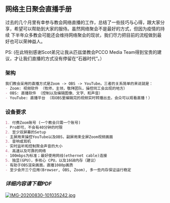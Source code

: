 ## 网络主日聚会直播手册

过去的几个月里有幸参与教会网络直播的工作，总结了一些技巧与心得，跟大家分享，希望可以帮助到大家的服侍。虽然网络聚会不是最好的方式，但因为疫情的持续 下半年众多教会可能还会维持网络聚会的现状，我们尽力把目前的流程做到最好也可以荣神益人。

PS: (在此特别感谢Scot弟兄让我从匹兹堡教会PCCO Media Team得到宝贵的建议，才让我们直播的方式没有停留在“石器时代”。）


### 架构

```markdown
我们教会采用的直播方式是Zoom -> OBS -> YouTube。三者的关系简单的来说就是：
- Zoom: 视频软件 （牧师，主领，敬拜团队，操控同工会出现的地方）
- OBS: 直播软件 （控制以及编辑图像、文字、和声音）
- YouTube: 直播平台 （将OBS里编辑完的视频实时转播出去，会众可以观看直播！）
```


### 设备要求

```markdown
1. 付费Zoom账号 (一个教会只需一个账号)
- Pro即可，不会有40分钟的时限
2. 至少双屏幕的Setup 
- 主屏用来操控YouTube以及OBS，副屏用来全屏Zoom视频画面
3. 音响或耳机
- 实时监听和控制聚会声音的大小
4. 高速以及可靠的网络
- 100mbps为标准；最好使用网线(ethernet cable)连接
5. 独显(GPU)，多核心 CPU，以及16GB内存（建议）
- 有助于OBS渲染画面，直播1080p画质
- 至少会开三个应用(Browser, OBS, Zoom), 多一些内存保证运行稳定
```


### _详细内容请下载PDF_
[![IMG-20200830-101035242.jpg](https://i.postimg.cc/Tw3QPZJZ/IMG-20200830-101035242.jpg)](https://postimg.cc/4KjpL2M5)

